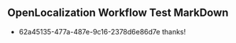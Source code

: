 ## OpenLocalization Workflow Test MarkDown
* 62a45135-477a-487e-9c16-2378d6e86d7e 
thanks!<!--HONumber=Oct16_HO4-->